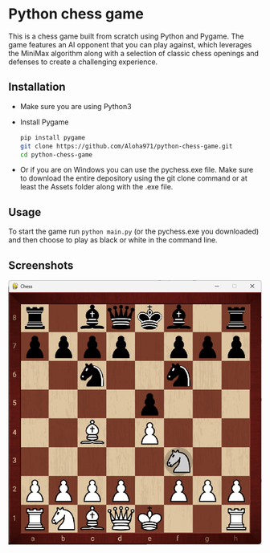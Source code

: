 # Python chess game

This is a chess game built from scratch using Python and Pygame. The game features an AI opponent that you can play against, which leverages the MiniMax algorithm along with a selection of classic chess openings and defenses to create a challenging experience.




## Installation

- Make sure you are using Python3
- Install Pygame

  ```bash
  pip install pygame
  git clone https://github.com/Aloha971/python-chess-game.git
  cd python-chess-game
  ```
- Or if you are on Windows you can use the pychess.exe file. Make sure to download the entire depository using the git clone command or at least the Assets folder along with the .exe file. 
## Usage

To start the game run ```python main.py``` (or the pychess.exe you downloaded) and then choose to play as black or white in the command line.

    
## Screenshots

![App Screenshot](/Screenshots/pychess.png?raw=true)
